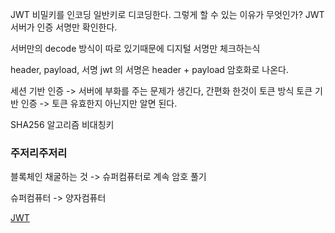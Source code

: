 JWT 
비밀키를 인코딩 일반키로 디코딩한다. 
그렇게 할 수 있는 이유가 무엇인가? 
JWT 서버가 인증 서명만 확인한다. 

서버만의 decode 방식이 따로 있기때문에 
디지털 서명만 체크하는식

header, payload, 서명 
jwt 의 서명은 header + payload 암호화로 나온다. 

세션 기반 인증 -> 서버에 부화를 주는 문제가 생긴다, 간편화 한것이 토큰 방식
토큰 기반 인증 -> 토큰 유효한지 아닌지만 알면 된다. 

SHA256 알고리즘 비대칭키 


### 주저리주저리
블록체인 채굴하는 것 -> 슈퍼컴퓨터로 계속 암호 풀기 

슈퍼컴퓨터 -> 양자컴퓨터

[JWT](https://velopert.com/2389)

